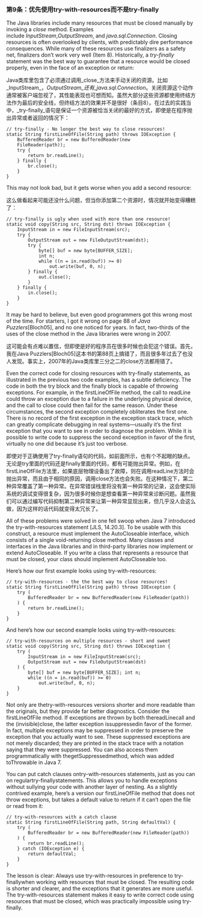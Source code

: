 ### 第9条：优先使用try-with-resources而不是try-finally

The Java libraries include many resources that must be closed manually by invoking a _close_ method. Examples  
 include _InputStream_,_OutputStream_, and _java.sql.Connection_. Closing resources is often overlooked by clients, with predictably dire performance consequences. While many of these resources use finalizers as a safety net, finalizers don’t work very well \(Item 8\). Historically, a _try-finally_ statement was the best way to guarantee that a resource would be closed properly, even in the face of an exception or return:

Java类库里包含了必须通过调用_close_方法来手动关闭的资源。比如_InputStream_，_OutputStream_还有_java.sql.Connection_。关闭资源这个动作通常被客户端忽视了，其性能表现也可想而知。虽然大部分这些资源都使用终结方法作为最后的安全线，但终结方法的效果并不是很好（条目8）。在过去的实践当中，_try-finally_语句是保证一个资源被恰当关闭的最好的方式，即使是在程序抛出异常或者返回的情况下：

```
// try-finally - No longer the best way to close resources!
static String firstLineOfFile(String path) throws IOException { 
    BufferedReader br = new BufferedReader(new
    FileReader(path)); 
    try {
        return br.readLine(); 
    } finally {
        br.close(); 
    }
}
```

This may not look bad, but it gets worse when you add a second resource:

这么做看起来可能还没什么问题，但当你添加第二个资源时，情况就开始变得糟糕了：

```
// try-finally is ugly when used with more than one resource!
static void copy(String src, String dst) throws IOException {
    InputStream in = new FileInputStream(src); 
    try {
        OutputStream out = new FileOutputStream(dst); 
        try {
            byte[] buf = new byte[BUFFER_SIZE]; 
            int n;
            while ((n = in.read(buf)) >= 0)
                out.write(buf, 0, n); 
        } finally {
            out.close();
        }
    } finally {
        in.close(); 
    }
}
```

It may be hard to believe, but even good programmers got this wrong most of the time. For starters, I got it wrong on page 88 of _Java Puzzlers_\[Bloch05\], and no one noticed for years. In fact, two-thirds of the uses of the close method in the Java libraries were wrong in 2007.

这可能会有点难以置信，但即使是好的程序员在很多时候也会犯这个错误。首先，我在Java Puzzlers\[Bloch05\]这本书的第88页上搞错了，而且很多年过去了也没人发现。事实上，2007年的Java类库里三分之二的close方法都用错了。

Even the correct code for closing resources with try-finally statements, as illustrated in the previous two code examples, has a subtle deficiency. The code in both the try block and the finally block is capable of throwing exceptions. For example, in the firstLineOfFile method, the call to readLine could throw an exception due to a failure in the underlying physical device, and the call to close could then fail for the same reason. Under these circumstances, the second exception completely obliterates the first one. There is no record of the first exception in the exception stack trace, which can greatly complicate debugging in real systems—usually it’s the first exception that you want to see in order to diagnose the problem. While it is possible to write code to suppress the second exception in favor of the first, virtually no one did because it’s just too verbose.

即使对于正确使用了try-finally语句的代码，如前面所示，也有个不起眼的缺点。无论是try里面的代码还是finally里面的代码，都有可能抛出异常。例如，在firstLineOfFile方法里，如果底层物理设备出了故障，则在调用readLine方法时会抛出异常，而且由于相同的原因，调用close方法也会失败。在这种情况下，第二种异常覆盖了第一种异常。在异常错误栈里将没有第一种异常的记录，这会使实际系统的调试变得很复杂，因为很多时候你是想查看第一种异常来诊断问题。虽然我们可以通过编写代码抑制第二种异常来让第一种异常显现出来，但几乎没人会这么做，因为这样的话代码就变得太冗长了。

All of these problems were solved in one fell swoop when Java 7 introduced the try-with-resources statement \[JLS, 14.20.3\]. To be usable with this construct, a resource must implement the AutoCloseable interface, which consists of a single void-returning close method. Many classes and interfaces in the Java libraries and in third-party libraries now implement or extend AutoCloseable. If you write a class that represents a resource that must be closed, your class should implement AutoCloseable too.

Here’s how our first example looks using try-with-resources:

```
// try-with-resources - the the best way to close resources!
static String firstLineOfFile(String path) throws IOException { 
    try (
        BufferedReader br = new BufferedReader(new FileReader(path))
    ) { 
        return br.readLine();
    } 
}
```

And here’s how our second example looks using try-with-resources:

```
// try-with-resources on multiple resources - short and sweet
static void copy(String src, String dst) throws IOException {
    try (
        InputStream in = new FileInputStream(src); 
        OutputStream out = new FileOutputStream(dst)
    ) {
        byte[] buf = new byte[BUFFER_SIZE]; int n;
        while ((n = in.read(buf)) >= 0)
            out.write(buf, 0, n); 
    }
}
```

Not only are thetry-with-resources versions shorter and more readable than the originals, but they provide far better diagnostics. Consider the firstLineOfFile method. If exceptions are thrown by both thereadLinecall and the \(invisible\)close, the latter exception issuppressedin favor of the former. In fact, multiple exceptions may be suppressed in order to preserve the exception that you actually want to see. These suppressed exceptions are not merely discarded; they are printed in the stack trace with a notation saying that they were suppressed. You can also access them programmatically with thegetSuppressedmethod, which was added toThrowable in Java 7.

You can put catch clauses ontry-with-resources statements, just as you can on regulartry-finallystatements. This allows you to handle exceptions without sullying your code with another layer of nesting. As a slightly contrived example, here’s a version our firstLineOfFile method that does not throw exceptions, but takes a default value to return if it can’t open the file or read from it:

```
// try-with-resources with a catch clause
static String firstLineOfFile(String path, String defaultVal) { 
    try (
        BufferedReader br = new BufferedReader(new FileReader(path))
    ) { 
        return br.readLine();
    } catch (IOException e) { 
        return defaultVal;
    } 
}
```

The lesson is clear: Always use try-with-resources in preference to try-finallywhen working with resources that must be closed. The resulting code is shorter and clearer, and the exceptions that it generates are more useful. The try-with-resources statement makes it easy to write correct code using resources that must be closed, which was practically impossible using try-finally.

